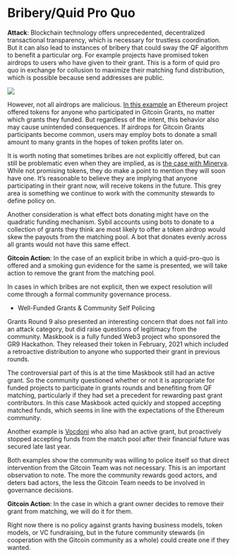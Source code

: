 # Bribery/Quid Pro Quo

**Attack**: Blockchain technology offers unprecedented, decentralized transactional transparency, which is necessary for trustless coordination. But it can also lead to instances of bribery that could sway the QF algorithm to benefit a particular org. For example projects have promised token airdrops to users who have given to their grant. This is a form of quid pro quo in exchange for collusion to maximize their matching fund distribution, which is possible because send addresses are public.

![](https://lh4.googleusercontent.com/FU9K8CWHLHMTQHY6kwldPxa6pPiJER9h1_GWmfYq5GEwlWN26gBm_MVLxrC6jJGy0ygIbol8sLjYvxQVFIJN0NnDjjrxb2n9pGA2NhlQ70gK1hEKu_YlPerlHyKxJDb7vCcDJRo)

However, not all airdrops are malicious. [In this example](https://docs.sato.trade/howtoget) an Ethereum project offered tokens for anyone who participated in Gitcoin Grants, no matter  which grants they funded. But regardless of the intent, this behavior also may cause unintended consequences. If airdrops for Gitcoin Grants participants become common, users may employ bots to donate a small amount to many grants in the hopes of token profits later on.

It is worth noting that sometimes bribes are not explicitly offered, but can still be problematic even when they are implied, as is [the case with Minerva](https://gitcoin.co/grants/1110/minerva-wallet-lab10-collective-panvala-league). While not promising tokens, they do make a point to mention they will soon have one. It’s reasonable to believe they are implying that anyone participating in their grant now, will receive tokens in the future. This grey area is something we continue to work with the community stewards to define policy on.

Another consideration is what effect bots donating might have on the quadratic funding mechanism. Sybil accounts using bots to donate to a collection of grants they think are most likely to offer a token airdrop would skew the payouts from the matching pool. A bot that donates evenly across all grants would not have this same effect.

**Gitcoin Action**: In the case of an explicit bribe in which a quid-pro-quo is offered and a smoking gun evidence for the same is presented, we will take action to remove the grant from the matching pool.

In cases in which bribes are not explicit, then we expect resolution will come through a formal community governance process.

* Well-Funded Grants & Community Self Policing

Grants Round 9 also presented an interesting concern that does not fall into an attack category, but did raise questions of legitimacy from the community. Maskbook is a fully funded Web3 project who sponsored the GR9 Hackathon. They released their token in February, 2021 which included a retroactive distribution to anyone who supported their grant in previous rounds.

The controversial part of this is at the time Maskbook still had an active grant. So the community questioned whether or not it is appropriate for funded projects to participate in grants rounds and benefiting from QF matching, particularly if they had set a precedent for rewarding past grant contributors. In this case Maskbook acted quickly and stopped accepting matched funds, which seems in line with the expectations of the Ethereum community.

Another example is [Vocdoni](https://twitter.com/vocdoni/status/1374415073666502667) who also had an active grant, but proactively stopped accepting funds from the match pool after their financial future was secured late last year.

Both examples show the community was willing to police itself so that direct intervention from the Gitcoin Team was not necessary. This is an important observation to note. The more the community rewards good actors, and deters bad actors, the less the Gitcoin Team needs to be involved in governance decisions.

**Gitcoin Action**:  In the case in which a grant owner decides to remove their grant from matching, we will do it for them.

Right now there is no policy against grants having business models, token models, or VC fundraising, but in the future community stewards \(in cooperation with the Gitcoin community as a whole\) could create one if they wanted.


